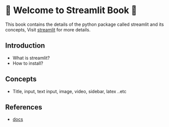 # 🙏 Welcome to Streamlit Book 📗

This book contains the details of the python package called streamlit and its concepts, Visit [streamlit](https://www.streamlit.io/) for more details.

## **Introduction**

* What is streamlit?
* How to install?

## **Concepts**

* Title, input, text input, image, video, sidebar, latex ..etc

## **References**

* [docs](https://docs.streamlit.io/en/stable/)

